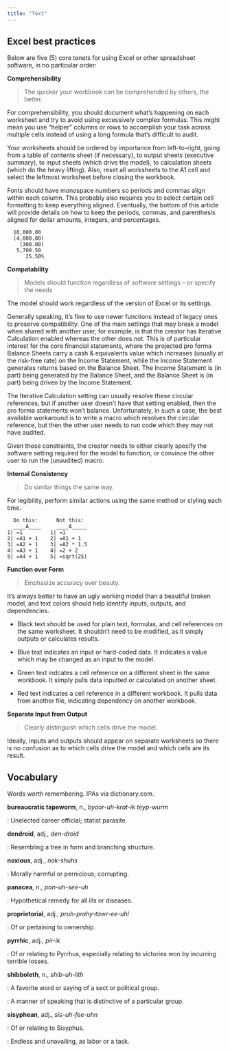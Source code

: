 ```yaml
---
title: "Text"
---
```


## Excel best practices

Below are five (5) core tenets for using Excel or other spreadsheet software, in no particular order:

**Comprehensibility**

> The quicker your workbook can be comprehended by others, the better.

For comprehensibility, you should document what’s happening on each worksheet and try to avoid using excessively complex formulas. This might mean you use “helper” columns or rows to accomplish your task across multiple cells instead of using a long formula that’s difficult to audit.

Your worksheets should be ordered by importance from left-to-right, going from a table of contents sheet (if necessary), to output sheets (executive summary), to input sheets (which drive the model), to calculation sheets (which do the heavy lifting). Also, reset all worksheets to the A1 cell and select the leftmost worksheet before closing the workbook.

Fonts should have monospace numbers so periods and commas align within each column. This probably also requires you to select certain cell formatting to keep everything aligned. Eventually, the bottom of this article will provide details on how to keep the periods, commas, and parenthesis aligned for dollar amounts, integers, and percentages.

```
  10,000.00
  (4,000.00)
    (300.00)
   5,700.50
      25.50%     
```

**Compatability**

> Models should function regardless of software settings – or specify the needs

The model should work regardless of the version of Excel or its settings.

Generally speaking, it’s fine to use newer functions instead of legacy ones to preserve compatibility. One of the main settings that may break a model when shared with another user, for example, is that the creator has Iterative Calculation enabled whereas the other does not. This is of particular interest for the core financial statements, where the projected pro forma Balance Sheets carry a cash & equivalents value which increases (usually at the risk-free rate) on the Income Statement, while the Income Statement generates returns based on the Balance Sheet. The Income Statement is (in part) being generated by the Balance Sheet, and the Balance Sheet is (in part) being driven by the Income Statement.

The Iterative Calculation setting can usually resolve these circular references, but if another user doesn’t have that setting enabled, then the pro forma statements won’t balance. Unfortunately, in such a case, the best available workaround is to write a macro which resolves the circular reference, but then the other user needs to run code which they may not have audited.

Given these constraints, the creator needs to either clearly specify the software setting required for the model to function, or convince the other user to run the (unaudited) macro.

**Internal Consistency**

> Do similar things the same way.

For legibility, perform similar actions using the same method or styling each time.

```
  Do this:      Not this:
  ____A____     ____A_____
1| =1         1| =1
2| =A1 + 1    2| =A1 + 1
3| =A2 + 1    3| =A2 * 1.5
4| =A3 + 1    4| =2 + 2
5| =A4 + 1    5| =sqrt(25)
```

**Function over Form**

> Emphasize accuracy over beauty.

It’s always better to have an ugly working model than a beautiful broken model, and text colors should help identify inputs, outputs, and dependencies.

* Black text should be used for plain text, formulas, and cell references on the same worksheet. It shouldn’t need to be modified, as it simply outputs or calculates results.

* Blue text indicates an input or hard-coded data. It indicates a value which may be changed as an input to the model.

* Green text indcates a cell reference on a different sheet in the same workbook. It simply pulls data inputted or calculated on another sheet.

* Red text indicates a cell reference in a different workbook. It pulls data from another file, indicating dependency on another workbook.

**Separate Input from Output**

> Clearly distinguish which cells drive the model.

Ideally, inputs and outputs should appear on separate worksheets so there is no confusion as to which cells drive the model and which cells are its result.


## Vocabulary

Words worth remembering. IPAs via dictionary.com.

**bureaucratic tapeworm**, n., _byoor-uh-krat-ik teyp-wurm_

: Unelected career official; statist parasite.

**dendroid**, adj., _den-droid_

: Resembling a tree in form and branching structure.

**noxious**, adj., _nok-shuhs_

: Morally harmful or pernicious; corrupting.

**panacea**, n., _pan-uh-see-uh_

: Hypothetical remedy for all ills or diseases.

**proprietorial**, adj., _pruh-prahy-tawr-ee-uhl_

: Of or pertaining to ownership.

**pyrrhic**, adj., _pir-ik_

: Of or relating to Pyrrhus, especially relating to victories won by incurring terrible losses.

**shibboleth**, n., _shib-uh-lith_

: A favorite word or saying of a sect or political group.

: A manner of speaking that is distinctive of a particular group.

**sisyphean**, adj., _sis-uh-fee-uhn_

: Of or relating to Sisyphus.

: Endless and unavailing, as labor or a task.
